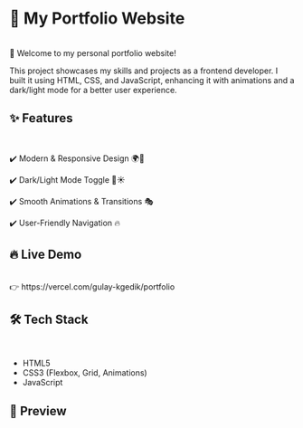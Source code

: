 # 🌟 My Portfolio Website
<br/>
🚀 Welcome to my personal portfolio website!

This project showcases my skills and projects as a frontend developer. 
I built it using HTML, CSS, and JavaScript, enhancing it with animations and a dark/light mode for a better user experience.

## ✨ Features
<br/>

✔️ Modern & Responsive Design 🌍📱

✔️ Dark/Light Mode Toggle 🌙☀️

✔️ Smooth Animations & Transitions 🎭

✔️ User-Friendly Navigation 🔥


## 🔥 Live Demo
<br/>
👉 https://vercel.com/gulay-kgedik/portfolio

## 🛠️ Tech Stack
<br/>

* HTML5
* CSS3 (Flexbox, Grid, Animations)
* JavaScript

## 📸 Preview
<br/>



